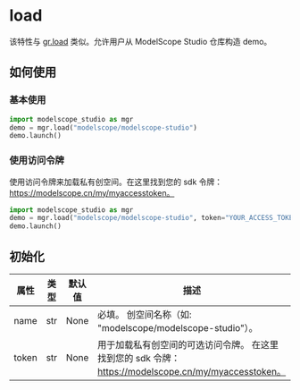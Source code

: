 # load

该特性与 [gr.load](https://www.gradio.app/docs/gradio/load) 类似。允许用户从 ModelScope Studio 仓库构造 demo。

## 如何使用

### 基本使用

```python
import modelscope_studio as mgr
demo = mgr.load("modelscope/modelscope-studio")
demo.launch()
```

### 使用访问令牌

使用访问令牌来加载私有创空间。在这里找到您的 sdk 令牌：https://modelscope.cn/my/myaccesstoken。

```python
import modelscope_studio as mgr
demo = mgr.load("modelscope/modelscope-studio", token="YOUR_ACCESS_TOKEN")
demo.launch()
```

## 初始化

| 属性  | 类型 | 默认值 | 描述                                                                                                 |
| ----- | ---- | ------ | ---------------------------------------------------------------------------------------------------- |
| name  | str  | None   | 必填。 创空间名称（如: "modelscope/modelscope-studio"）。                                            |
| token | str  | None   | 用于加载私有创空间的可选访问令牌。 在这里找到您的 sdk 令牌：https://modelscope.cn/my/myaccesstoken。 |
